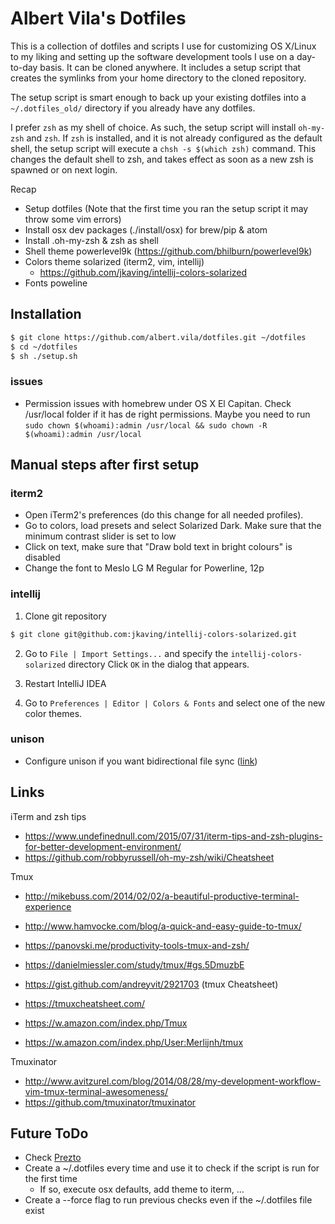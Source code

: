 # Albert Vila's Dotfiles

This is a collection of dotfiles and scripts I use for customizing OS X/Linux to my liking and setting up the software development tools I use on a day-to-day basis. It can be cloned anywhere. It includes a setup script that creates the symlinks from your home directory to the cloned repository.

The setup script is smart enough to back up your existing dotfiles into a `~/.dotfiles_old/` directory if you already have any dotfiles.

I prefer `zsh` as my shell of choice. As such, the setup script will install `oh-my-zsh` and `zsh`. If `zsh` is installed, and it is not already configured as the default shell, the setup script will execute a `chsh -s $(which zsh)` command. This changes the default shell to zsh, and takes effect as soon as a new zsh is spawned or on next login.

Recap
- Setup dotfiles (Note that the first time you ran the setup script it may throw some vim errors)
- Install osx dev packages (./install/osx) for brew/pip & atom
- Install .oh-my-zsh & zsh as shell
- Shell theme powerlevel9k (https://github.com/bhilburn/powerlevel9k)
- Colors theme solarized (iterm2, vim, intellij)
    - https://github.com/jkaving/intellij-colors-solarized
- Fonts poweline

## Installation

```sh
$ git clone https://github.com/albert.vila/dotfiles.git ~/dotfiles
$ cd ~/dotfiles
$ sh ./setup.sh
```

### issues
- Permission issues with homebrew under OS X El Capitan. Check /usr/local folder if it has de right permissions. Maybe you need to run
```sudo chown $(whoami):admin /usr/local && sudo chown -R $(whoami):admin /usr/local```

## Manual steps after first setup

### iterm2
- Open iTerm2's preferences (do this change for all needed profiles).
- Go to colors, load presets and select Solarized Dark. Make sure that the minimum contrast slider is set to low
- Click on text, make sure that "Draw bold text in bright colours" is disabled
- Change the font to Meslo LG M Regular for Powerline, 12p

### intellij
1. Clone git repository
```sh
$ git clone git@github.com:jkaving/intellij-colors-solarized.git
```
2. Go to `File | Import Settings...` and specify the `intellij-colors-solarized` directory
 Click `OK` in the dialog that appears.

3. Restart IntelliJ IDEA

4. Go to `Preferences | Editor | Colors & Fonts` and select one of the new color themes.

### unison
- Configure unison if you want bidirectional file sync ([link](https://www.cis.upenn.edu/~bcpierce/unison/))

## Links

iTerm and zsh tips

- <https://www.undefinednull.com/2015/07/31/iterm-tips-and-zsh-plugins-for-better-development-environment/>
- <https://github.com/robbyrussell/oh-my-zsh/wiki/Cheatsheet>

Tmux

- <http://mikebuss.com/2014/02/02/a-beautiful-productive-terminal-experience>
- <http://www.hamvocke.com/blog/a-quick-and-easy-guide-to-tmux/>
- <https://panovski.me/productivity-tools-tmux-and-zsh/>
- <https://danielmiessler.com/study/tmux/#gs.5DmuzbE>

- <https://gist.github.com/andreyvit/2921703> (tmux Cheatsheet)

- <https://tmuxcheatsheet.com/>

- <https://w.amazon.com/index.php/Tmux>

- <https://w.amazon.com/index.php/User:Merlijnh/tmux>

Tmuxinator

- <http://www.avitzurel.com/blog/2014/08/28/my-development-workflow-vim-tmux-terminal-awesomeness/>
- <https://github.com/tmuxinator/tmuxinator>

## Future ToDo

- Check [Prezto](http://jr0cket.co.uk/2013/09/hey-prezto-zsh-for-command-line-heaven.html)
- Create a ~/.dotfiles every time and use it to check if the script is run for the first time
    - If so, execute osx defaults, add theme to iterm, ...
- Create a --force flag to run previous checks even if the ~/.dotfiles file exist
